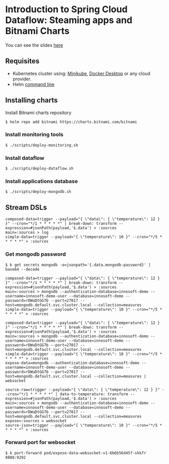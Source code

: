 # Introduction to Spring Cloud Dataflow: Steaming apps and Bitnami Charts

You can see the slides [here](https://drive.google.com/file/d/1kU2MA0GrQY6PYZX4NDs3_Hu7lMI020nD/view?usp=sharing)

## Requisites

- Kubernetes cluster using: [Minikube](https://minikube.sigs.k8s.io/docs/), [Docker Desktop](https://www.docker.com/products/docker-desktop) or any cloud provider.
- Helm [command line ](https://helm.sh/docs/)

## Installing charts

Install Bitnami charts repository

```console
$ helm repo add bitnami https://charts.bitnami.com/bitnami
```

### Install monitoring tools

```console
$ ./scripts/deploy-monitoring.sh
```

### Install dataflow

```console
$ ./scripts/deploy-dataflow.sh
```

### Install applications database

```console
$ ./scripts/deploy-mongodb.sh
```


## Stream DSLs

```
composed-data=trigger --payload="{ \"data\": { \"temperature\": 12 } }" --cron="*/1 * * * * *" | break-down: transform --expression=#jsonPath(payload,'$.data') > :sources
main=:sources > log
simple-data=trigger --payload="{ \"temperature\": 10 }" --cron="*/5 * * * * *" > :sources
```

### Get mongodb password

```console
$ k get secrets mongodb -o=jsonpath='{.data.mongodb-password}' | base64 --decode
```

```
composed-data=trigger --payload="{ \"data\": { \"temperature\": 12 } }" --cron="*/1 * * * * *" | break-down: transform --expression=#jsonPath(payload,'$.data') > :sources
main=:sources > mongodb --authentication-database=innosoft-demo --username=innosoft-demo-user --database=innosoft-demo --password=rDWuDtGG7b --port=27017 --host=mongodb.default.svc.cluster.local --collection=measures
simple-data=trigger --payload="{ \"temperature\": 10 }" --cron="*/5 * * * * *" > :sources
```

```
composed-data=trigger --payload="{ \"data\": { \"temperature\": 12 } }" --cron="*/1 * * * * *" | break-down: transform --expression=#jsonPath(payload,'$.data') > :sources
main=:sources > mongodb --authentication-database=innosoft-demo --username=innosoft-demo-user --database=innosoft-demo --password=rDWuDtGG7b --port=27017 --host=mongodb.default.svc.cluster.local --collection=measures
simple-data=trigger --payload="{ \"temperature\": 10 }" --cron="*/5 * * * * *" > :sources
expose-data=mongodb --authentication-database=innosoft-demo --username=innosoft-demo-user --database=innosoft-demo --password=rDWuDtGG7b --port=27017 --host=mongodb.default.svc.cluster.local --collection=measures | websocket
```

```
source-raw=trigger --payload="{ \"data\": { \"temperature\": 12 } }" --cron="*/1 * * * * *" | data-to-temperature: transform --expression=#jsonPath(payload,'$.data') > :sources
main=:sources > mongodb --authentication-database=innosoft-demo --username=innosoft-demo-user --database=innosoft-demo --password=rDWuDtGG7b --port=27017 --host=mongodb.default.svc.cluster.local --collection=measures
expose=:sources > websocket
source-json=trigger --payload="{ \"temperature\": 10 }" --cron="*/5 * * * * *" > :sources
```

### Forward port for websocket

```console
$ k port-forward pod/expose-data-websocket-v1-6b6b56d45f-skkfr 8888:9292
```
